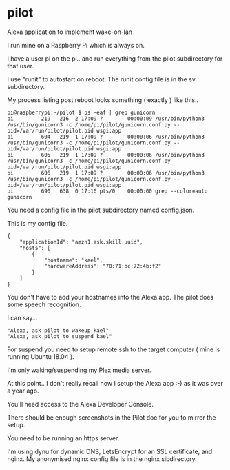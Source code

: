# pilot
Alexa application to implement wake-on-lan

I run mine on a Raspberry Pi which is always on.

I have a user pi on the pi.. and run everything from the pilot subdirectory for that user.

I use "runit" to autostart on reboot. The runit config file is in the sv subdirectory.

My process listing post reboot looks something ( exactly ) like this..

```
pi@raspberrypi:~/pilot $ ps -eaf | grep gunicorn
pi         219   216  2 17:09 ?        00:00:09 /usr/bin/python3 /usr/bin/gunicorn3 -c /home/pi/pilot/gunicorn.conf.py --pid=/var/run/pilot/pilot.pid wsgi:app
pi         604   219  1 17:09 ?        00:00:06 /usr/bin/python3 /usr/bin/gunicorn3 -c /home/pi/pilot/gunicorn.conf.py --pid=/var/run/pilot/pilot.pid wsgi:app
pi         605   219  1 17:09 ?        00:00:06 /usr/bin/python3 /usr/bin/gunicorn3 -c /home/pi/pilot/gunicorn.conf.py --pid=/var/run/pilot/pilot.pid wsgi:app
pi         606   219  1 17:09 ?        00:00:06 /usr/bin/python3 /usr/bin/gunicorn3 -c /home/pi/pilot/gunicorn.conf.py --pid=/var/run/pilot/pilot.pid wsgi:app
pi         690   638  0 17:16 pts/0    00:00:00 grep --color=auto gunicorn
```

You need a config file in the pilot subdirectory named config.json.

This is my config file.

```
{
    "applicationId": "amzn1.ask.skill.uuid",
    "hosts": [
        {
            "hostname": "kael",
            "hardwareAddress": "70:71:bc:72:4b:f2"
        }
    ]
}
```

You don't have to add your hostnames into the Alexa app. The pilot does some speech recognition.

I can say...

```
"Alexa, ask pilot to wakeup kael"
"Alexa, ask pilot to suspend kael"
```

For suspend you need to setup remote ssh to the target computer ( mine is running Ubuntu 18.04 ).

I'm only waking/suspending my Plex media server.

At this point.. I don't really recall how I setup the Alexa app :-) as it was over a year ago.

You'll need access to the Alexa Developer Console.

There should be enough screenshots in the Pilot doc for you to mirror the setup.

You need to be running an https server.

I'm using dynu for dynamic DNS, LetsEncrypt for an SSL certificate, and nginx. My anonymised nginx config file is in the nginx sibdirectory.
